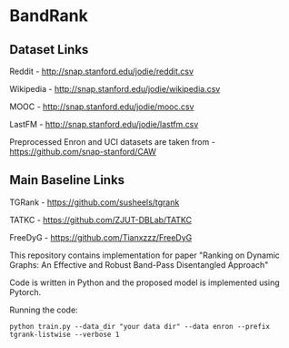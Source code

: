 # BandRank


## Dataset Links
 
Reddit - http://snap.stanford.edu/jodie/reddit.csv

Wikipedia - http://snap.stanford.edu/jodie/wikipedia.csv

MOOC - http://snap.stanford.edu/jodie/mooc.csv

LastFM - http://snap.stanford.edu/jodie/lastfm.csv

Preprocessed Enron and UCI datasets are taken from - https://github.com/snap-stanford/CAW

## Main Baseline Links

TGRank - https://github.com/susheels/tgrank

TATKC - https://github.com/ZJUT-DBLab/TATKC

FreeDyG - https://github.com/Tianxzzz/FreeDyG



This repository contains implementation for paper "Ranking on Dynamic Graphs: An Effective and Robust Band-Pass Disentangled Approach"

Code is written in Python and the proposed model is implemented using Pytorch.

Running the code:
```
python train.py --data_dir "your data dir" --data enron --prefix tgrank-listwise --verbose 1
```
